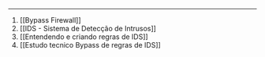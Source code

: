 
---

1. [[Bypass Firewall]]
2. [[IDS - Sistema de Detecção de Intrusos]]
3. [[Entendendo e criando regras de IDS]]
4. [[Estudo tecnico Bypass de regras de IDS]]